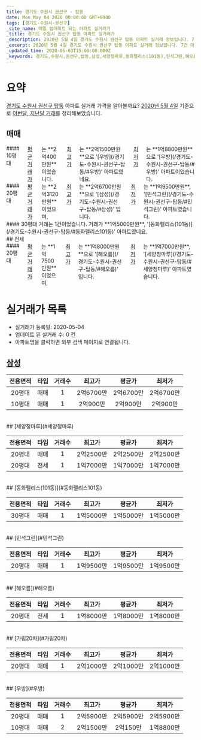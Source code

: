 ```yaml
---
title: 경기도 수원시 권선구 - 탑동
date: Mon May 04 2020 00:00:00 GMT+0900
tags: [경기도-수원시-권선구]
_site_name: 매일 업데이트 되는 아파트 실거래가
_title: 경기도 수원시 권선구 탑동 아파트 실거래가
_description: 2020년 5월 4일 경기도 수원시 권선구 탑동 아파트 실거래 정보입니다. 7건 아파트 정보가 있습니다.
_excerpt: 2020년 5월 4일 경기도 수원시 권선구 탑동 아파트 실거래 정보입니다. 7건 아파트 정보가 있습니다.
_updated_time: 2020-05-03T15:00:00.000Z
_keywords: 경기도,수원시,권선구,탑동,삼성,세양청마루,동화펠리스(101동),민석그린,해오름,가림20차,우방
---
```





# 요약
<ins>경기도 수원시 권선구 탑동</ins> 아파트 실거래 가격을 알아볼까요? <ins>2020년 5월 4일</ins> 기준으로 <ins>이번달, 지난달 거래</ins>를 정리해보았습니다.

## 매매
<div class="container">
<div class="six columns" markdown="1">
#### 10평대
<ins>평균 거래가</ins>는 **2억400만원**이었습니다. <ins>최고가</ins>는 **2억1500만원**으로 '[우방](/경기도-수원시-권선구-탑동/#우방)' 아파트였네요. <ins>최저가</ins>는 **1억8800만원**으로 '[우방](/경기도-수원시-권선구-탑동/#우방)' 아파트이었습니다.
</div>
<div class="six columns" markdown="1">
#### 20평대
<ins>평균 거래가</ins>는 **2억3120만원**이었으며, <ins>최고가</ins>는 **2억6700만원**으로 '[삼성](/경기도-수원시-권선구-탑동/#삼성)' 입니다. <ins>최저가</ins>는 **1억9500만원**, '[민석그린](/경기도-수원시-권선구-탑동/#민석그린)' 아파트였습니다.
</div>
</div>
<div class="container">
<div class="twelve columns" markdown="1">
#### 30평대
거래는 1건이었습니다. 거래가 **1억5000만원**, '[동화펠리스(101동)](/경기도-수원시-권선구-탑동/#동화펠리스101동)' 아파트였네요.
</div>
</div>
## 전세
<div class="container">
<div class="twelve columns" markdown="1">
#### 20평대
<ins>평균 거래가</ins>는 **1억7500만원**이었으며, <ins>최고가</ins>는 **1억8000만원**으로 '[해오름](/경기도-수원시-권선구-탑동/#해오름)' 입니다. <ins>최저가</ins>는 **1억7000만원**, '[세양청마루](/경기도-수원시-권선구-탑동/#세양청마루)' 아파트였습니다.
</div>
</div>



# 실거래가 목록
- 실거래가 등록일: 2020-05-04
- 업데이트 된 실거래 수: 0 건
- 아파트명을 클릭하면 외부 검색 페이지로 연결됩니다.

## [삼성](#삼성)

|전용면적|타입|거래수|최고가|평균가|최저가|
|:---:|:---:|:---:|:---:|:---:|:---:|
|20평대|<span class="deal-type-1">매매</span>|1|2억6700만|2억6700만|2억6700만|
|10평대|<span class="deal-type-1">매매</span>|1|2억900만|2억900만|2억900만|

<br/>
## [세양청마루](#세양청마루)

|전용면적|타입|거래수|최고가|평균가|최저가|
|:---:|:---:|:---:|:---:|:---:|:---:|
|20평대|<span class="deal-type-1">매매</span>|1|2억2500만|2억2500만|2억2500만|
|20평대|<span class="deal-type-2">전세</span>|1|1억7000만|1억7000만|1억7000만|

<br/>
## [동화펠리스(101동)](#동화펠리스101동)

|전용면적|타입|거래수|최고가|평균가|최저가|
|:---:|:---:|:---:|:---:|:---:|:---:|
|30평대|<span class="deal-type-1">매매</span>|1|1억5000만|1억5000만|1억5000만|

<br/>
## [민석그린](#민석그린)

|전용면적|타입|거래수|최고가|평균가|최저가|
|:---:|:---:|:---:|:---:|:---:|:---:|
|20평대|<span class="deal-type-1">매매</span>|1|1억9500만|1억9500만|1억9500만|

<br/>
## [해오름](#해오름)

|전용면적|타입|거래수|최고가|평균가|최저가|
|:---:|:---:|:---:|:---:|:---:|:---:|
|20평대|<span class="deal-type-2">전세</span>|1|1억8000만|1억8000만|1억8000만|

<br/>
## [가림20차](#가림20차)

|전용면적|타입|거래수|최고가|평균가|최저가|
|:---:|:---:|:---:|:---:|:---:|:---:|
|20평대|<span class="deal-type-1">매매</span>|1|2억1000만|2억1000만|2억1000만|

<br/>
## [우방](#우방)

|전용면적|타입|거래수|최고가|평균가|최저가|
|:---:|:---:|:---:|:---:|:---:|:---:|
|20평대|<span class="deal-type-1">매매</span>|1|2억5900만|2억5900만|2억5900만|
|10평대|<span class="deal-type-1">매매</span>|2|2억1500만|2억150만|1억8800만|

<br/>



